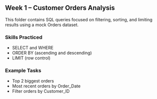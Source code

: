 ## Week 1 – Customer Orders Analysis

This folder contains SQL queries focused on filtering, sorting, and limiting results using a mock Orders dataset.

### Skills Practiced
- SELECT and WHERE
- ORDER BY (ascending and descending)
- LIMIT (row control)

### Example Tasks
- Top 2 biggest orders
- Most recent orders by Order_Date
- Filter orders by Customer_ID

